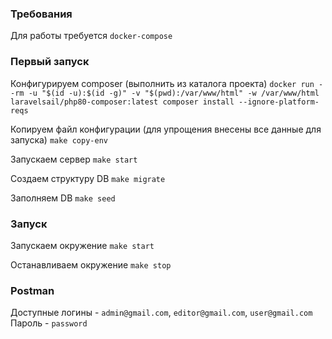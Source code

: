 ### Требования
Для работы требуется `docker-compose`
### Первый запуск
Конфигурируем composer (выполнить из каталога проекта) `docker run --rm -u "$(id -u):$(id -g)" -v "$(pwd):/var/www/html" -w /var/www/html laravelsail/php80-composer:latest composer install --ignore-platform-reqs`

Копируем файл конфигурации (для упрощения внесены все данные для запуска) `make copy-env`

Запускаем сервер `make start`

Создаем структуру DB `make migrate`

Заполняем DB `make seed`
### Запуск
Запускаем окружение `make start`

Останавливаем окружение `make stop`

### Postman
Доступные логины - `admin@gmail.com`, `editor@gmail.com`, `user@gmail.com`
Пароль - `password`

